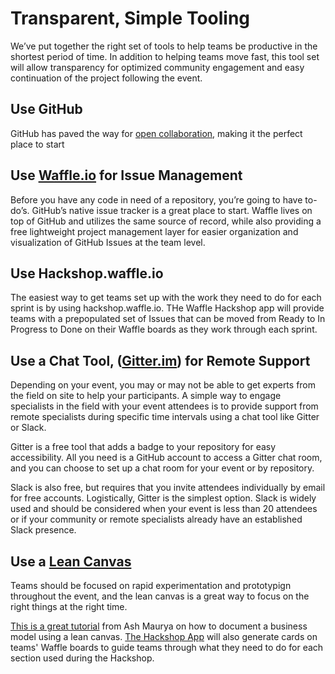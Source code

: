 # Transparent, Simple Tooling
We’ve put together the right set of tools to help teams be productive in the shortest period of time. In addition to helping teams move fast, this tool set will allow transparency for optimized community engagement and easy continuation of the project following the event. 

## Use GitHub 
GitHub has paved the way for [open collaboration](http://ben.balter.com/2014/01/27/open-collaboration/), making it the perfect place to start

## Use [Waffle.io](http://waffle.io) for Issue Management 
Before you have any code in need of a repository, you’re going to have to-do’s. GitHub’s native issue tracker is a great place to start. Waffle lives on top of GitHub and utilizes the same source of record, while also providing a free lightweight project management layer for easier organization and visualization of GitHub Issues at the team level. 

## Use Hackshop.waffle.io 
The easiest way to get teams set up with the work they need to do for each sprint is by using hackshop.waffle.io. THe Waffle Hackshop app will provide teams with a prepopulated set of Issues that can be moved from Ready to In Progress to Done on their Waffle boards as they work through each sprint.

## Use a Chat Tool, ([Gitter.im](http://gitter.im)) for Remote Support
Depending on your event, you may or may not be able to get experts from the field on site to help your participants. A simple way to engage specialists in the field with your event attendees is to provide support from remote specialists during specific time intervals using a chat tool like Gitter or Slack. 

Gitter is a free tool that adds a badge to your repository for easy accessibility. All you need is a GitHub account to access a Gitter chat room, and you can choose to set up a chat room for your event or by repository.

Slack is also free, but requires that you invite attendees individually by email for free accounts. Logistically, Gitter is the simplest option. Slack is widely used and should be considered when your event is less than 20 attendees or if your community or remote specialists already have an established Slack presence. 

## Use a [Lean Canvas](https://cloud.githubusercontent.com/assets/100216/9820403/c53c9b24-5881-11e5-8c05-4d6549b82b81.jpg)
Teams should be focused on rapid experimentation and prototypign throughout the event, and the lean canvas is a great way to focus on the right things at the right time. 

[This is a great tutorial](https://www.youtube.com/watch?v=7o8uYdUaFR4) from Ash Maurya on how to document a business model using a lean canvas. [The Hackshop App](http://hackshop.waffle.io) will also generate cards on teams' Waffle boards to guide teams through what they need to do for each section used during the Hackshop.
